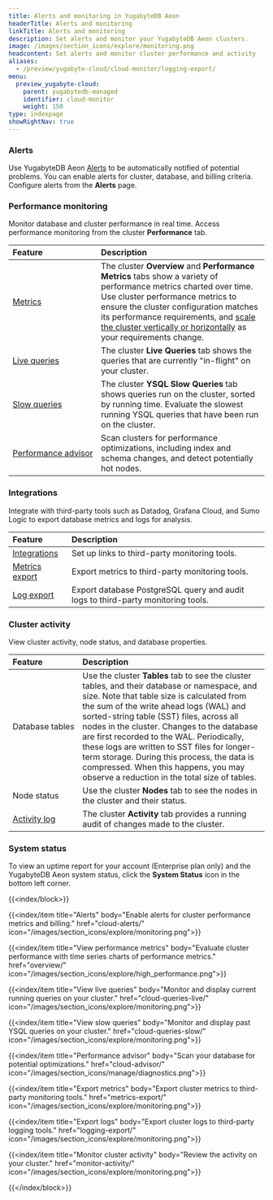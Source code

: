 ```yaml
---
title: Alerts and monitoring in YugabyteDB Aeon
headerTitle: Alerts and monitoring
linkTitle: Alerts and monitoring
description: Set alerts and monitor your YugabyteDB Aeon clusters.
image: /images/section_icons/explore/monitoring.png
headcontent: Set alerts and monitor cluster performance and activity
aliases:
  - /preview/yugabyte-cloud/cloud-monitor/logging-export/
menu:
  preview_yugabyte-cloud:
    parent: yugabytedb-managed
    identifier: cloud-monitor
    weight: 150
type: indexpage
showRightNav: true
---
```


### Alerts

Use YugabyteDB Aeon [Alerts](cloud-alerts/) to be automatically notified of potential problems. You can enable alerts for cluster, database, and billing criteria. Configure alerts from the **Alerts** page.

### Performance monitoring

Monitor database and cluster performance in real time. Access performance monitoring from the cluster **Performance** tab.

| Feature | Description |
| :--- | :--- |
| [Metrics](overview/) | The cluster **Overview** and **Performance Metrics** tabs show a variety of performance metrics charted over time. Use cluster performance metrics to ensure the cluster configuration matches its performance requirements, and [scale the cluster vertically or horizontally](../cloud-clusters/configure-clusters/) as your requirements change. |
| [Live queries](cloud-queries-live/) | The cluster **Live Queries** tab shows the queries that are currently "in-flight" on your cluster. |
| [Slow queries](cloud-queries-slow/) | The cluster **YSQL Slow  Queries** tab shows queries run on the cluster, sorted by running time. Evaluate the slowest running YSQL queries that have been run on the cluster. |
| [Performance&nbsp;advisor](cloud-advisor/) | Scan clusters for performance optimizations, including index and schema changes, and detect potentially hot nodes. |

### Integrations

Integrate with third-party tools such as Datadog, Grafana Cloud, and Sumo Logic to export database metrics and logs for analysis.

| Feature | Description |
| :--- | :--- |
| [Integrations](managed-integrations/) | Set up links to third-party monitoring tools. |
| [Metrics export](metrics-export/) | Export metrics to third-party monitoring tools. |
| [Log export](logging-export/) | Export database PostgreSQL query and audit logs to third-party monitoring tools. |

### Cluster activity

View cluster activity, node status, and database properties.

| Feature | Description |
| :--- | :--- |
| Database&nbsp;tables | Use the cluster **Tables** tab to see the cluster tables, and their database or namespace, and size. Note that table size is calculated from the sum of the write ahead logs (WAL) and sorted-string table (SST) files, across all nodes in the cluster. Changes to the database are first recorded to the WAL. Periodically, these logs are written to SST files for longer-term storage. During this process, the data is compressed. When this happens, you may observe a reduction in the total size of tables. |
| Node status | Use the cluster **Nodes** tab to see the nodes in the cluster and their status. |
| [Activity log](monitor-activity/) | The cluster **Activity** tab provides a running audit of changes made to the cluster. |

### System status

To view an uptime report for your account (Enterprise plan only) and the YugabyteDB Aeon system status, click the **System Status** icon in the bottom left corner.

{{<index/block>}}

  {{<index/item
    title="Alerts"
    body="Enable alerts for cluster performance metrics and billing."
    href="cloud-alerts/"
    icon="/images/section_icons/explore/monitoring.png">}}

  {{<index/item
    title="View performance metrics"
    body="Evaluate cluster performance with time series charts of performance metrics."
    href="overview/"
    icon="/images/section_icons/explore/high_performance.png">}}

  {{<index/item
    title="View live queries"
    body="Monitor and display current running queries on your cluster."
    href="cloud-queries-live/"
    icon="/images/section_icons/explore/monitoring.png">}}

  {{<index/item
    title="View slow queries"
    body="Monitor and display past YSQL queries on your cluster."
    href="cloud-queries-slow/"
    icon="/images/section_icons/explore/monitoring.png">}}

  {{<index/item
    title="Performance advisor"
    body="Scan your database for potential optimizations."
    href="cloud-advisor/"
    icon="/images/section_icons/manage/diagnostics.png">}}

  {{<index/item
    title="Export metrics"
    body="Export cluster metrics to third-party monitoring tools."
    href="metrics-export/"
    icon="/images/section_icons/explore/monitoring.png">}}

  {{<index/item
    title="Export logs"
    body="Export cluster logs to third-party logging tools."
    href="logging-export/"
    icon="/images/section_icons/explore/monitoring.png">}}

  {{<index/item
    title="Monitor cluster activity"
    body="Review the activity on your cluster."
    href="monitor-activity/"
    icon="/images/section_icons/explore/monitoring.png">}}

{{</index/block>}}
